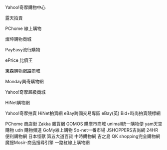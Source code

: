 Yahoo!奇摩購物中心

露天拍賣

PChome 線上購物

燦坤購物商城

PayEasy流行購物

ePrice 比價王

東森購物網路商城

Monday興奇購物網

Yahoo!奇摩超級商城

HiNet購物網

Yahoo!奇摩拍賣
HiNet拍賣網
eBay跨國交易專區
eBay(英)
Bid+時尚拍賣競標網

PChome 商店街
Zakka 雜貨網
GOMOS 購摩市商城
unimall統一購物便
yam天空 購物
udn 購物頻道
GoMy線上購物
So-net一番市場
JSHOPPERS吉尚網
24HR便利購物網
日本怪獸
第五大道百貨
中時購物網
吉之島
QK shopping完全購物網
魔搜Mosir-商品搜尋引擎
一路紅線上購物網
